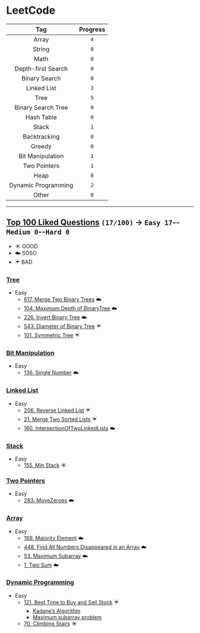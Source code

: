 # LeetCode

| Tag | Progress | 
|:-:|:-:|
| Array | `4` |
| String | `0` |
| Math | `0` |
| Depth-first Search | `0` |
| Binary Search | `0` |
| Linked List | `3` |
| Tree | `5` |
| Binary Search Tree | `0` |
| Hash Table | `0` |
| Stack | `1` |
| Backtracking | `0` |
| Greedy | `0` |
| Bit Manipulation | `1` |
| Two Pointers | `1` |
| Heap | `0` |
| Dynamic Programming | `2` |
| Other | `0` |

---

## [Top 100 Liked Questions](https://leetcode.com/problemset/top-100-liked-questions/) `(17/100)` → `Easy 17`--`Medium 0`--`Hard 0`

- :sunny: GOOD
- :cloud: SOSO
- :umbrella: BAD

### [Tree](https://github.com/Sho372/LeetCode/tree/master/src/Tree)

- Easy
    - [617. Merge Two Binary Trees](https://github.com/Sho372/LeetCode/blob/master/src/Tree/MergeTwoBinaryTrees_617.java) :cloud:
    - [104. Maximum Depth of BinaryTree](https://github.com/Sho372/LeetCode/blob/master/src/Tree/MaximumDepthOfBinaryTree_104.java) :cloud:
    - [226. Invert Binary Tree](https://github.com/Sho372/LeetCode/blob/master/src/Tree/InvertBinaryTree_226.java) :cloud:
    - [543. Diameter of Binary Tree](https://github.com/Sho372/LeetCode/blob/master/src/Tree/DiameterOfBinaryTree_543.java) :umbrella:
    - [101. Symmetric Tree](https://github.com/Sho372/LeetCode/blob/master/src/Tree/SymmetricTree_101.java) :umbrella:

### [Bit Manipulation](https://github.com/Sho372/LeetCode/tree/master/src/BitManipulation)

- Easy
    - [136. Single Number](https://github.com/Sho372/LeetCode/blob/master/src/BitManipulation/SingleNumber_136.java) :cloud:


### [Linked List](https://github.com/Sho372/LeetCode/tree/master/src/LinkedList)

- Easy
    - [206. Reverse Linked List](https://github.com/Sho372/LeetCode/blob/master/src/LinkedList/ReverseLinkedList_206.java) :umbrella:
    - [21. Merge Two Sorted Lists](https://github.com/Sho372/LeetCode/blob/master/src/LinkedList/MergeTwoSortedLists_21.java) :umbrella:
    - [160. IntersectionOfTwoLinkedLists](https://github.com/Sho372/LeetCode/blob/master/src/LinkedList/IntersectionOfTwoLinkedLists_160.java) :cloud:
    
### [Stack](https://github.com/Sho372/LeetCode/tree/master/src/Stack)

- Easy
    - [155. Min Stack](https://github.com/Sho372/LeetCode/blob/master/src/Stack/MinStack_155.java) :sunny:
    
### [Two Pointers](https://github.com/Sho372/LeetCode/tree/master/src/TwoPointers)

- Easy
    - [283. MoveZeroes](https://github.com/Sho372/LeetCode/blob/master/src/TwoPointers/MoveZeroes_283.java) :cloud:

### [Array](https://github.com/Sho372/LeetCode/tree/master/src/TwoPointers)

- Easy
    - [169. Majority Element](https://github.com/Sho372/LeetCode/blob/master/src/Array/MajorityElement_169.java) :cloud:
    - [448. Find All Numbers Disappeared in an Array](https://github.com/Sho372/LeetCode/blob/master/src/Array/FindAllNumbersDisappearedinanArray_448.java) :cloud:
    - [53. Maximum Subarray](https://github.com/Sho372/LeetCode/blob/master/src/Array/MaximumSubarray_53.java) :cloud:
    - [1. Two Sum](https://github.com/Sho372/LeetCode/blob/master/src/Array/TwoSum_1.java) :cloud:

### [Dynamic Programming](https://github.com/Sho372/LeetCode/tree/master/src/DynamicProgramming)

- Easy
    - [121. Best Time to Buy and Sell Stock](https://github.com/Sho372/LeetCode/blob/master/src/DynamicProgramming/BestTimeToBuyandSellStock_121.java) :umbrella:
        - [Kadane’s Algorithm](https://hackernoon.com/kadanes-algorithm-explained-50316f4fd8a6)
        - [Maximum subarray problem](https://en.wikipedia.org/wiki/Maximum_subarray_problem)
    - [70. Climbing Stairs](https://github.com/Sho372/LeetCode/blob/master/src/DynamicProgramming/ClimbingStairs_70.java) :sunny: